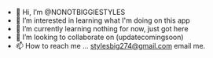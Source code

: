 - 👋 Hi, I’m @NONOTBIGGIESTYLES
- 👀 I’m interested in learning what I'm doing on this app
- 🌱 I’m currently learning nothing for now, just got here
- 💞️ I’m looking to collaborate on (updatecomingsoon)
- 📫 How to reach me ... stylesbig274@gmail.com email me.

<!---
NONOTBIGGIESTYLES/NONOTBIGGIESTYLES is a ✨ special ✨ repository because its `README.md` (this file) appears on your GitHub profile.
You can click the Preview link to take a look at your changes.
--->
